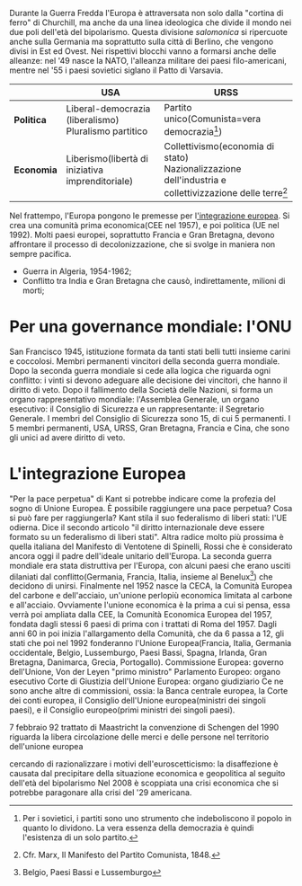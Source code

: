 Durante la Guerra Fredda l'Europa è attraversata non solo dalla "cortina di ferro" di Churchill, ma anche da una linea ideologica che divide il mondo nei due poli dell'età del bipolarismo. 
Questa divisione *salomonica* si ripercuote anche sulla Germania ma soprattutto sulla città di Berlino, che vengono divisi in Est ed Ovest. 
Nei rispettivi blocchi vanno a formarsi anche delle alleanze: nel '49 nasce la NATO, l'alleanza militare dei paesi filo-americani, mentre nel '55 i paesi sovietici siglano il Patto di Varsavia. 

|              | USA                                                      | URSS                                                                                                      |
| ------------ | -------------------------------------------------------- | --------------------------------------------------------------------------------------------------------- |
| **Politica** | Liberal-democrazia (liberalismo)<br>Pluralismo partitico | Partito unico(Comunista=vera democrazia[^1])<br>                                                          |
| **Economia** | Liberismo(libertà di iniziativa imprenditoriale)         | Collettivismo(economia di stato)<br>Nazionalizzazione dell'industria e collettivizzazione delle terre[^2] |

Nel frattempo, l'Europa pongono le premesse per l<u>'integrazione europea</u>. Si crea una comunità prima economica(CEE nel 1957), e poi politica (UE nel 1992). 
Molti paesi europei, soprattutto Francia e Gran Bretagna, devono affrontare il processo di decolonizzazione, che si svolge in maniera non sempre pacifica. 
- Guerra in Algeria, 1954-1962;
- Conflitto tra India e Gran Bretagna che causò, indirettamente, milioni di morti;

# Per una governance mondiale: l'ONU
San Francisco 1945, istituzione formata da tanti stati belli tutti insieme carini e coccolosi.
Membri permanenti vincitori della seconda guerra mondiale. Dopo la seconda guerra mondiale si cede alla logica che riguarda ogni conflitto: i vinti si devono adeguare alle decisione dei vincitori, che hanno il diritto di veto. Dopo il fallimento della Società delle Nazioni, si forma un organo rappresentativo mondiale: l'Assemblea Generale, un organo esecutivo: il Consiglio di Sicurezza e un rappresentante: il Segretario Generale. I membri del Consiglio di Sicurezza sono 15, di cui 5 permanenti. I 5 membri permanenti, USA, URSS, Gran Bretagna, Francia e Cina, che sono gli unici ad avere diritto di veto. 

# L'integrazione Europea
"Per la pace perpetua" di Kant si potrebbe indicare come la profezia del sogno di Unione Europea. È possibile raggiungere una pace perpetua? Cosa si può fare per raggiungerla? Kant stila il suo federalismo di liberi stati: l'UE odierna. Dice il secondo articolo "il diritto internazionale deve essere formato su un federalismo di liberi stati". 
Altra radice molto più prossima è quella italiana del Manifesto di Ventotene di Spinelli, Rossi che è considerato ancora oggi il padre dell'ideale unitario dell'Europa. 
La seconda guerra mondiale era stata distruttiva per l'Europa, con alcuni paesi che erano usciti dilaniati dal conflitto(Germania, Francia, Italia, insieme al Benelux[^3]) che decidono di unirsi. Finalmente nel 1952 nasce la CECA, la Comunità Europea del carbone e dell'acciaio, un'unione perlopiù economica limitata al carbone e all'acciaio. 
Ovviamente l'unione economica è la prima a cui si pensa, essa verrà poi ampliata dalla CEE, la Comunità Economica Europea del 1957, fondata dagli stessi 6 paesi di prima con i trattati di Roma del 1957.
Dagli anni 60 in poi inizia l'allargamento della Comunità, che da 6 passa a 12, gli stati che poi nel 1992 fonderanno l'Unione Europea(Francia, Italia, Germania occidentale, Belgio, Lussemburgo, Paesi Bassi, Spagna, Irlanda, Gran Bretagna, Danimarca, Grecia, Portogallo). 
Commissione Europea: governo dell'Unione, Von der Leyen "primo ministro"
Parlamento Europeo: organo esecutivo
Corte di Giustizia dell'Unione Europea: organo giudiziario
Ce ne sono anche altre di commissioni, ossia: la Banca centrale europea, la Corte dei conti europea, il Consiglio dell'Unione europea(ministri dei singoli paesi), e il Consiglio europeo(primi ministri dei singoli paesi).  

7 febbraio 92 trattato di Maastricht
la convenzione di Schengen del 1990 riguarda la libera circolazione delle merci e delle persone nel territorio dell'unione europea

cercando di razionalizzare i motivi dell'euroscetticismo: la disaffezione è causata dal precipitare della situazione economica e geopolitica al seguito dell'età del bipolarismo Nel 2008 è scoppiata una crisi economica che si potrebbe paragonare alla crisi del '29 americana.



[^1]: Per i sovietici, i partiti sono uno strumento che indeboliscono il popolo in quanto lo dividono. La vera essenza della democrazia è quindi l'esistenza di un solo partito. 
[^2]: Cfr. Marx, Il Manifesto del Partito Comunista, 1848.

[^3]: Belgio, Paesi Bassi e Lussemburgo
